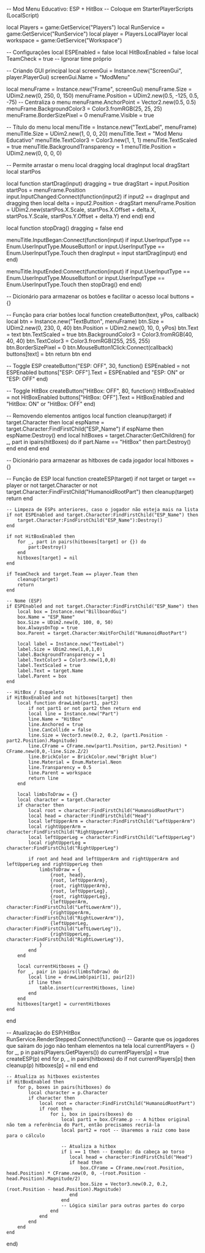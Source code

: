 -- Mod Menu Educativo: ESP + HitBox
-- Coloque em StarterPlayerScripts (LocalScript)

local Players = game:GetService("Players")
local RunService = game:GetService("RunService")
local player = Players.LocalPlayer
local workspace = game:GetService("Workspace")

-- Configurações
local ESPEnabled = false
local HitBoxEnabled = false
local TeamCheck = true -- Ignorar time próprio

-- Criando GUI principal
local screenGui = Instance.new("ScreenGui", player.PlayerGui)
screenGui.Name = "ModMenu"

local menuFrame = Instance.new("Frame", screenGui)
menuFrame.Size = UDim2.new(0, 250, 0, 150)
menuFrame.Position = UDim2.new(0.5, -125, 0.5, -75) -- Centraliza o menu
menuFrame.AnchorPoint = Vector2.new(0.5, 0.5)
menuFrame.BackgroundColor3 = Color3.fromRGB(25, 25, 25)
menuFrame.BorderSizePixel = 0
menuFrame.Visible = true

-- Título do menu
local menuTitle = Instance.new("TextLabel", menuFrame)
menuTitle.Size = UDim2.new(1, 0, 0, 20)
menuTitle.Text = "Mod Menu Educativo"
menuTitle.TextColor3 = Color3.new(1, 1, 1)
menuTitle.TextScaled = true
menuTitle.BackgroundTransparency = 1
menuTitle.Position = UDim2.new(0, 0, 0, 0)

-- Permite arrastar o menu
local dragging
local dragInput
local dragStart
local startPos

local function startDrag(input)
    dragging = true
    dragStart = input.Position
    startPos = menuFrame.Position
    input.InputChanged:Connect(function(input2)
        if input2 == dragInput and dragging then
            local delta = input2.Position - dragStart
            menuFrame.Position = UDim2.new(startPos.X.Scale, startPos.X.Offset + delta.X, startPos.Y.Scale, startPos.Y.Offset + delta.Y)
        end
    end)
end

local function stopDrag()
    dragging = false
end

menuTitle.InputBegan:Connect(function(input)
    if input.UserInputType == Enum.UserInputType.MouseButton1 or input.UserInputType == Enum.UserInputType.Touch then
        dragInput = input
        startDrag(input)
    end
end)

menuTitle.InputEnded:Connect(function(input)
    if input.UserInputType == Enum.UserInputType.MouseButton1 or input.UserInputType == Enum.UserInputType.Touch then
        stopDrag()
    end
end)

-- Dicionário para armazenar os botões e facilitar o acesso
local buttons = {}

-- Função para criar botões
local function createButton(text, yPos, callback)
    local btn = Instance.new("TextButton", menuFrame)
    btn.Size = UDim2.new(0, 230, 0, 40)
    btn.Position = UDim2.new(0, 10, 0, yPos)
    btn.Text = text
    btn.TextScaled = true
    btn.BackgroundColor3 = Color3.fromRGB(40, 40, 40)
    btn.TextColor3 = Color3.fromRGB(255, 255, 255)
    btn.BorderSizePixel = 0
    btn.MouseButton1Click:Connect(callback)
    buttons[text] = btn
    return btn
end

-- Toggle ESP
createButton("ESP: OFF", 30, function()
    ESPEnabled = not ESPEnabled
    buttons["ESP: OFF"].Text = ESPEnabled and "ESP: ON" or "ESP: OFF"
end)

-- Toggle HitBox
createButton("HitBox: OFF", 80, function()
    HitBoxEnabled = not HitBoxEnabled
    buttons["HitBox: OFF"].Text = HitBoxEnabled and "HitBox: ON" or "HitBox: OFF"
end)

-- Removendo elementos antigos
local function cleanup(target)
    if target.Character then
        local espName = target.Character:FindFirstChild("ESP_Name")
        if espName then
            espName:Destroy()
        end
        local hitBoxes = target.Character:GetChildren()
        for _, part in ipairs(hitBoxes) do
            if part.Name == "HitBox" then
                part:Destroy()
            end
        end
    end
end

-- Dicionário para armazenar as hitboxes de cada jogador
local hitboxes = {}

-- Função de ESP
local function createESP(target)
    if not target or target == player or not target.Character or not target.Character:FindFirstChild("HumanoidRootPart") then
        cleanup(target)
        return
    end

    -- Limpeza de ESPs anteriores, caso o jogador não esteja mais na lista
    if not ESPEnabled and target.Character:FindFirstChild("ESP_Name") then
        target.Character:FindFirstChild("ESP_Name"):Destroy()
    end

    if not HitBoxEnabled then
        for _, part in pairs(hitboxes[target] or {}) do
            part:Destroy()
        end
        hitboxes[target] = nil
    end

    if TeamCheck and target.Team == player.Team then 
        cleanup(target)
        return
    end

    -- Nome (ESP)
    if ESPEnabled and not target.Character:FindFirstChild("ESP_Name") then
        local box = Instance.new("BillboardGui")
        box.Name = "ESP_Name"
        box.Size = UDim2.new(0, 100, 0, 50)
        box.AlwaysOnTop = true
        box.Parent = target.Character:WaitForChild("HumanoidRootPart")

        local label = Instance.new("TextLabel")
        label.Size = UDim2.new(1,0,1,0)
        label.BackgroundTransparency = 1
        label.TextColor3 = Color3.new(1,0,0)
        label.TextScaled = true
        label.Text = target.Name
        label.Parent = box
    end
    
    -- HitBox / Esqueleto
    if HitBoxEnabled and not hitboxes[target] then
        local function drawLimb(part1, part2)
            if not part1 or not part2 then return end
            local line = Instance.new("Part")
            line.Name = "HitBox"
            line.Anchored = true
            line.CanCollide = false
            line.Size = Vector3.new(0.2, 0.2, (part1.Position - part2.Position).Magnitude)
            line.CFrame = CFrame.new(part1.Position, part2.Position) * CFrame.new(0,0,-line.Size.Z/2)
            line.BrickColor = BrickColor.new("Bright blue")
            line.Material = Enum.Material.Neon
            line.Transparency = 0.5
            line.Parent = workspace
            return line
        end

        local limbsToDraw = {}
        local character = target.Character
        if character then
            local root = character:FindFirstChild("HumanoidRootPart")
            local head = character:FindFirstChild("Head")
            local leftUpperArm = character:FindFirstChild("LeftUpperArm")
            local rightUpperArm = character:FindFirstChild("RightUpperArm")
            local leftUpperLeg = character:FindFirstChild("LeftUpperLeg")
            local rightUpperLeg = character:FindFirstChild("RightUpperLeg")

            if root and head and leftUpperArm and rightUpperArm and leftUpperLeg and rightUpperLeg then
                limbsToDraw = {
                    {root, head},
                    {root, leftUpperArm},
                    {root, rightUpperArm},
                    {root, leftUpperLeg},
                    {root, rightUpperLeg},
                    {leftUpperArm, character:FindFirstChild("LeftLowerArm")},
                    {rightUpperArm, character:FindFirstChild("RightLowerArm")},
                    {leftUpperLeg, character:FindFirstChild("LeftLowerLeg")},
                    {rightUpperLeg, character:FindFirstChild("RightLowerLeg")},
                }
            end
        end

        local currentHitboxes = {}
        for _, pair in ipairs(limbsToDraw) do
            local line = drawLimb(pair[1], pair[2])
            if line then
                table.insert(currentHitboxes, line)
            end
        end
        hitboxes[target] = currentHitboxes
    end
end

-- Atualização do ESP/HitBox
RunService.RenderStepped:Connect(function()
    -- Garante que os jogadores que saíram do jogo não tenham elementos na tela
    local currentPlayers = {}
    for _, p in pairs(Players:GetPlayers()) do
        currentPlayers[p] = true
        createESP(p)
    end
    for p, _ in pairs(hitboxes) do
        if not currentPlayers[p] then
            cleanup(p)
            hitboxes[p] = nil
        end
    end

    -- Atualiza as hitboxes existentes
    if HitBoxEnabled then
        for p, boxes in pairs(hitboxes) do
            local character = p.Character
            if character then
                local root = character:FindFirstChild("HumanoidRootPart")
                if root then
                    for i, box in ipairs(boxes) do
                        local part1 = box.CFrame.p -- A hitbox original não tem a referência do Part, então precisamos recriá-la
                        local part2 = root -- Usaremos a raiz como base para o cálculo

                        -- Atualiza a hitbox
                        if i == 1 then -- Exemplo: da cabeça ao torso
                           local head = character:FindFirstChild("Head")
                           if head then
                               box.CFrame = CFrame.new(root.Position, head.Position) * CFrame.new(0, 0, -(root.Position - head.Position).Magnitude/2)
                               box.Size = Vector3.new(0.2, 0.2, (root.Position - head.Position).Magnitude)
                           end
                        end
                        -- Lógica similar para outras partes do corpo
                    end
                end
            end
        end
    end
end)
